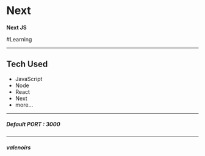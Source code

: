 # Next
**Next JS**

#Learning

---

## Tech Used
- JavaScript
- Node
- React
- Next
- more...

---

##### Default PORT : 3000

---

##### _valenoirs_